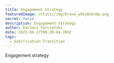 ```yaml
---
title: Engagement Strategy
featuredImage: /static/img/brave_w9xy6nkn0p.png
secret: false
description: Engagement Strategy
author: Dariusz Tarczyński
date: 2023-04-17T06:39:04.769Z
tags:
  - Gamification Transition
---
```

Engagement strategy